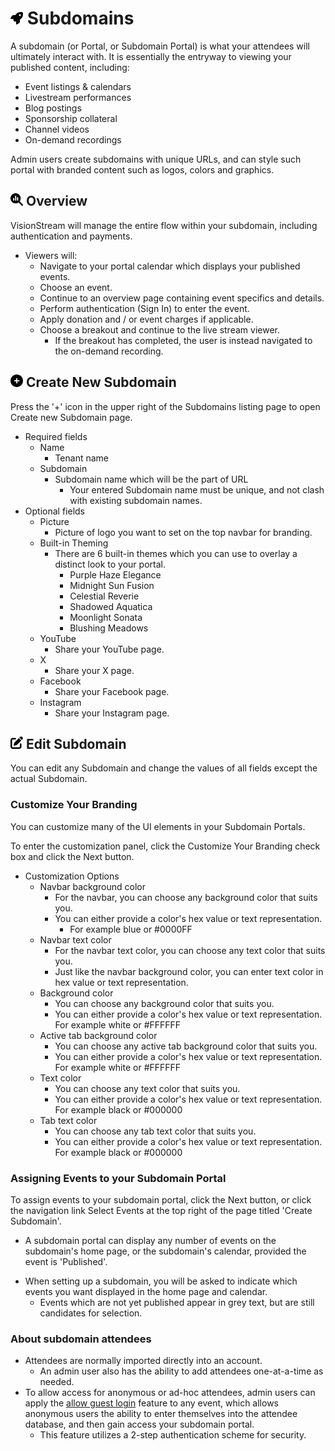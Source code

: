 # <img src="https://raw.githubusercontent.com/vishaldhole173/pro-stream-documentation/main/fontawesome/svgs/solid/rocket.svg" width="20" height="20"> Subdomains

A subdomain (or Portal, or Subdomain Portal) is what your attendees will ultimately interact with. It is essentially the entryway to viewing your published content, including:

- Event listings & calendars
- Livestream performances
- Blog postings
- Sponsorship collateral
- Channel videos
- On-demand recordings

Admin users create subdomains with unique URLs, and can style such portal with branded content such as logos, colors and graphics. 

## <img src="https://raw.githubusercontent.com/vishaldhole173/pro-stream-documentation/main/fontawesome/svgs/solid/magnifying-glass-chart.svg" width="20" height="20"> Overview

VisionStream will manage the entire flow within your subdomain, including authentication and payments.

* Viewers will:
  - Navigate to your portal calendar which displays your published events.
  - Choose an event.
  - Continue to an overview page containing event specifics and details.
  - Perform authentication (Sign In) to enter the event.
  - Apply donation and / or event charges if applicable.
  - Choose a breakout and continue to the live stream viewer.
    - If the breakout has completed, the user is instead navigated to the on-demand recording. 

## <img src="https://raw.githubusercontent.com/vishaldhole173/pro-stream-documentation/main/fontawesome/svgs/solid/circle-plus.svg" width="20" height="20"> Create New Subdomain

Press the '+' icon in the upper right of the Subdomains listing page to open Create new Subdomain page.

* Required fields
    - Name
      - Tenant name
    - Subdomain
        - Subdomain name which will be the part of URL
          - Your entered Subdomain name must be unique, and not clash with existing subdomain names.
* Optional fields
    - Picture
      - Picture of logo you want to set on the top navbar for branding.
    - Built-in Theming
      - There are 6 built-in themes which you can use to overlay a distinct look to your portal.
        - Purple Haze Elegance
        - Midnight Sun Fusion
        - Celestial Reverie
        - Shadowed Aquatica
        - Moonlight Sonata
        - Blushing Meadows
   - YouTube
       - Share your YouTube page.
  - X
      - Share your X page.
  - Facebook
      - Share your Facebook page.
  - Instagram
      - Share your Instagram page.

## <img src="https://raw.githubusercontent.com/vishaldhole173/pro-stream-documentation/main/fontawesome/svgs/solid/pen-to-square.svg" width="20" height="20"> Edit Subdomain

You can edit any Subdomain and change the values of all fields except the actual Subdomain.

### Customize Your Branding

You can customize many of the UI elements in your Subdomain Portals.

To enter the customization panel, click the Customize Your Branding check box and click the Next button.

- Customization Options
  - Navbar background color
    - For the navbar, you can choose any background color that suits you.
    - You can either provide a color's hex value or text representation.
      - For example blue or #0000FF
  - Navbar text color
      - For the navbar text color, you can choose any text color that suits you.
      - Just like the navbar background color, you can enter text color in hex value or text representation.
  - Background color
      - You can choose any background color that suits you.
      - You can either provide a color's hex value or text representation. For example white or #FFFFFF
  - Active tab background color
      - You can choose any active tab background color that suits you.
      - You can either provide a color's hex value or text representation. For example white or #FFFFFF
  - Text color
      - You can choose any text color that suits you.
      - You can either provide a color's hex value or text representation. For example black or #000000
  - Tab text color
      - You can choose any tab text color that suits you.
      - You can either provide a color's hex value or text representation. For example black or #000000

### Assigning Events to your Subdomain Portal

To assign events to your subdomain portal, click the Next button, or click the navigation link Select Events at the top right of the page titled 'Create Subdomain'.

* A subdomain portal can display any number of events on the subdomain's home page, or the subdomain's calendar, provided the event is 'Published'. 
- When setting up a subdomain, you will be asked to indicate which events you want displayed in the home page and calendar.
  - Events which are not yet published appear in grey text, but are still candidates for selection. 

### About subdomain attendees

* Attendees are normally imported directly into an account.
  - An admin user also has the ability to add attendees one-at-a-time as needed.
* To allow access for anonymous or ad-hoc attendees, admin users can apply the [allow guest login](./users.md) feature to any event, which allows anonymous users the ability to enter themselves into the attendee database, and then gain access your subdomain portal.
  - This feature utilizes a 2-step authentication scheme for security.
